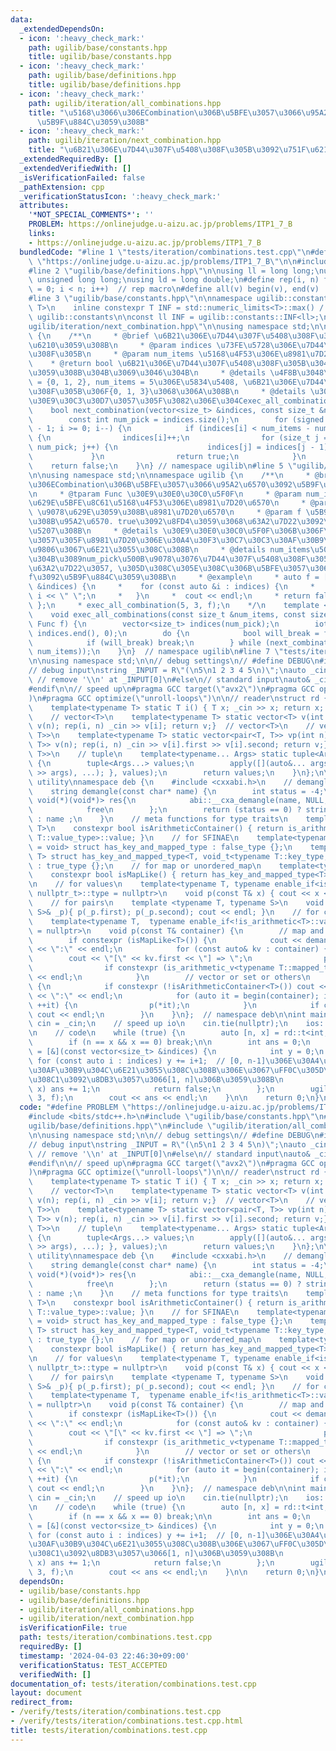 ```yaml
---
data:
  _extendedDependsOn:
  - icon: ':heavy_check_mark:'
    path: ugilib/base/constants.hpp
    title: ugilib/base/constants.hpp
  - icon: ':heavy_check_mark:'
    path: ugilib/base/definitions.hpp
    title: ugilib/base/definitions.hpp
  - icon: ':heavy_check_mark:'
    path: ugilib/iteration/all_combinations.hpp
    title: "\u5168\u3066\u306ECombination\u306B\u5BFE\u3057\u3066\u95A2\u6570\u3092\
      \u5B9F\u884C\u3059\u308B"
  - icon: ':heavy_check_mark:'
    path: ugilib/iteration/next_combination.hpp
    title: "\u6B21\u306E\u7D44\u307F\u5408\u308F\u305B\u3092\u751F\u6210\u3059\u308B"
  _extendedRequiredBy: []
  _extendedVerifiedWith: []
  _isVerificationFailed: false
  _pathExtension: cpp
  _verificationStatusIcon: ':heavy_check_mark:'
  attributes:
    '*NOT_SPECIAL_COMMENTS*': ''
    PROBLEM: https://onlinejudge.u-aizu.ac.jp/problems/ITP1_7_B
    links:
    - https://onlinejudge.u-aizu.ac.jp/problems/ITP1_7_B
  bundledCode: "#line 1 \"tests/iteration/combinations.test.cpp\"\n#define PROBLEM\
    \ \"https://onlinejudge.u-aizu.ac.jp/problems/ITP1_7_B\"\n\n#include <bits/stdc++.h>\n\
    #line 2 \"ugilib/base/definitions.hpp\"\n\nusing ll = long long;\nusing ull =\
    \ unsigned long long;\nusing ld = long double;\n#define rep(i, n) for(size_t i\
    \ = 0; i < n; i++)  // rep macro\n#define all(v) begin(v), end(v)  // all iterator\n\
    #line 3 \"ugilib/base/constants.hpp\"\n\nnamespace ugilib::constants {\n    template<typename\
    \ T>\n    inline constexpr T INF = std::numeric_limits<T>::max() / 2;\n} // namespace\
    \ ugilib::constants\n\nconst ll INF = ugilib::constants::INF<ll>;\n#line 4 \"\
    ugilib/iteration/next_combination.hpp\"\n\nusing namespace std;\n\nnamespace ugilib\
    \ {\n    /**\n     * @brief \u6B21\u306E\u7D44\u307F\u5408\u308F\u305B\u3092\u751F\
    \u6210\u3059\u308B\n     * @param indices \u73FE\u5728\u306E\u7D44\u307F\u5408\
    \u308F\u305B\n     * @param num_items \u5168\u4F53\u306E\u8981\u7D20\u6570\n \
    \    * @return bool \u6B21\u306E\u7D44\u307F\u5408\u308F\u305B\u304C\u5B58\u5728\
    \u3059\u308B\u304B\u3069\u3046\u304B\n     * @details \u4F8B\u3048\u3070, indices\
    \ = {0, 1, 2}, num_items = 5\u306E\u5834\u5408, \u6B21\u306E\u7D44\u307F\u5408\
    \u308F\u305B\u306F{0, 1, 3}\u3068\u306A\u308B\n     * @details \u3053\u308C\u3092\
    \u30E9\u30C3\u30D7\u3057\u305F\u3082\u306E\u304Cexec_all_combination\n    */\n\
    \    bool next_combination(vector<size_t> &indices, const size_t &num_items) {\n\
    \        const int num_pick = indices.size();\n        for (signed i = num_pick\
    \ - 1; i >= 0; i--) {\n            if (indices[i] < num_items - num_pick + i)\
    \ {\n                indices[i]++;\n                for (size_t j = i + 1; j <\
    \ num_pick; j++) {\n                    indices[j] = indices[j - 1] + 1;\n   \
    \             }\n                return true;\n            }\n        }\n    \
    \    return false;\n    }\n} // namespace ugilib\n#line 5 \"ugilib/iteration/all_combinations.hpp\"\
    \n\nusing namespace std;\n\nnamespace ugilib {\n    /**\n     * @brief \u5168\u3066\
    \u306ECombination\u306B\u5BFE\u3057\u3066\u95A2\u6570\u3092\u5B9F\u884C\u3059\u308B\
    \n     * @tparam Func \u30E9\u30E0\u30C0\u5F0F\n     * @param num_items \u9078\
    \u629E\u5BFE\u8C61\u5168\u4F53\u306E\u8981\u7D20\u6570\n     * @param num_pick\
    \ \u9078\u629E\u3059\u308B\u8981\u7D20\u6570\n     * @param f \u5B9F\u884C\u3059\
    \u308B\u95A2\u6570. true\u3092\u8FD4\u3059\u3068\u63A2\u7D22\u3092\u6253\u3061\
    \u5207\u308B\n     * @details \u30E9\u30E0\u30C0\u5F0F\u306B\u306F\u9078\u629E\
    \u3057\u305F\u8981\u7D20\u306E\u30A4\u30F3\u30C7\u30C3\u30AF\u30B9\u304C\u6607\
    \u9806\u3067\u6E21\u3055\u308C\u308B\n     * @details num_items\u500B\u306E\u4E2D\
    \u304B\u3089num_pick\u500B\u9078\u3076\u7D44\u307F\u5408\u308F\u305B\u3092\u5168\
    \u63A2\u7D22\u3057, \u305D\u308C\u305E\u308C\u306B\u5BFE\u3057\u3066\u95A2\u6570\
    f\u3092\u5B9F\u884C\u3059\u308B\n     * @example\n     * auto f = [&](const vector<size_t>\
    \ &indices) {\n     *    for (const auto &i : indices) {\n     *       cout <<\
    \ i << \" \";\n     *   }\n     *  cout << endl;\n     * return false;\n     *\
    \ };\n     * exec_all_combination(5, 3, f);\n    */\n    template <typename Func>\n\
    \    void exec_all_combinations(const size_t &num_items, const size_t &num_pick,\
    \ Func f) {\n        vector<size_t> indices(num_pick);\n        iota(indices.begin(),\
    \ indices.end(), 0);\n        do {\n            bool will_break = f(indices);\n\
    \            if (will_break) break;\n        } while (next_combination(indices,\
    \ num_items));\n    }\n}  // namespace ugilib\n#line 7 \"tests/iteration/combinations.test.cpp\"\
    \n\nusing namespace std;\n\n// debug settings\n// #define DEBUG\n#ifdef DEBUG\n\
    // debug input\nstring _INPUT = R\"(\n5\n1 2 3 4 5\n)\";\nauto _cin = stringstream(_INPUT.substr(1));\
    \ // remove '\\n' at _INPUT[0]\n#else\n// standard input\nauto& _cin = cin;\n\
    #endif\n\n// speed up\n#pragma GCC target(\"avx2\")\n#pragma GCC optimize(\"O3\"\
    )\n#pragma GCC optimize(\"unroll-loops\")\n\n// reader\nstruct rd {\n    // T\n\
    \    template<typename T> static T i() { T x; _cin >> x; return x; }  // T item\n\
    \    // vector<T>\n    template<typename T> static vector<T> v(int n) {vector<T>\
    \ v(n); rep(i, n) _cin >> v[i]; return v;}  // vector<T>\n    // vector<pair<T,\
    \ T>>\n    template<typename T> static vector<pair<T, T>> vp(int n) {vector<pair<T,\
    \ T>> v(n); rep(i, n) _cin >> v[i].first >> v[i].second; return v;}  // vector<pair<T,\
    \ T>>\n    // tuple\n    template<typename... Args> static tuple<Args...> t()\
    \ {\n        tuple<Args...> values;\n        apply([](auto&... args) { ((_cin\
    \ >> args), ...); }, values);\n        return values;\n    }\n};\n\n// debug print\
    \ utility\nnamespace deb {\n    #include <cxxabi.h>\n    // demangle type name\n\
    \    string demangle(const char* name) {\n        int status = -4;\n        unique_ptr<char,\
    \ void(*)(void*)> res{\n            abi::__cxa_demangle(name, NULL, NULL, &status),\n\
    \            free\n        };\n        return (status == 0) ? string(res.get())\
    \ : name ;\n    }\n    // meta functions for type traits\n    template<typename\
    \ T>\n    constexpr bool isArithmeticContainer() { return is_arithmetic<typename\
    \ T::value_type>::value; }\n    // for SFINAE\n    template<typename T, typename\
    \ = void> struct has_key_and_mapped_type : false_type {};\n    template<typename\
    \ T> struct has_key_and_mapped_type<T, void_t<typename T::key_type, typename T::mapped_type>>\
    \ : true_type {};\n    // for map or unordered_map\n    template<typename T>\n\
    \    constexpr bool isMapLike() { return has_key_and_mapped_type<T>::value; }\n\
    \n    // for values\n    template<typename T, typename enable_if<is_arithmetic<T>::value,\
    \ nullptr_t>::type = nullptr>\n    void p(const T& x) { cout << x << \" \"; }\n\
    \    // for pairs\n    template <typename T, typename S>\n    void p(const pair<T,\
    \ S>& _p){ p(_p.first); p(_p.second); cout << endl; }\n    // for containers\n\
    \    template<typename T,  typename enable_if<!is_arithmetic<T>::value, nullptr_t>::type\
    \ = nullptr>\n    void p(const T& container) {\n        // map and unordered_map\n\
    \        if constexpr (isMapLike<T>()) {\n            cout << demangle(typeid(T).name())\
    \ << \":\" << endl;\n            for (const auto& kv : container) {\n        \
    \        cout << \"[\" << kv.first << \"] => \";\n                p(kv.second);\n\
    \                if constexpr (is_arithmetic_v<typename T::mapped_type>) cout\
    \ << endl;\n            }\n        // vector or set or others\n        } else\
    \ {\n            if constexpr (!isArithmeticContainer<T>()) cout << demangle(typeid(T).name())\
    \ << \":\" << endl;\n            for (auto it = begin(container); it != end(container);\
    \ ++it) {\n                p(*it);\n            }\n            if constexpr (isArithmeticContainer<T>())\
    \ cout << endl;\n        }\n    }\n};  // namespace deb\n\nint main() {\n    auto&\
    \ cin = _cin;\n    // speed up io\n    cin.tie(nullptr);\n    ios::sync_with_stdio(false);\n\
    \n    // code\n    while (true) {\n        auto [n, x] = rd::t<int, int>();\n\
    \        if (n == x && x == 0) break;\n\n        int ans = 0;\n        auto f\
    \ = [&](const vector<size_t> &indices) {\n            int y = 0;\n           \
    \ for (const auto i : indices) y += i+1;  // [0, n-1]\u306E\u30A4\u30F3\u30C7\u30C3\
    \u30AF\u30B9\u304C\u6E21\u3055\u308C\u308B\u306E\u3067\uFF0C\u305D\u308C\u305E\
    \u308C1\u3092\u8DB3\u3057\u3066[1, n]\u306B\u3059\u308B\n            if (y ==\
    \ x) ans += 1;\n            return false;\n        };\n        ugilib::exec_all_combinations(n,\
    \ 3, f);\n        cout << ans << endl;\n    }\n\n    return 0;\n}\n"
  code: "#define PROBLEM \"https://onlinejudge.u-aizu.ac.jp/problems/ITP1_7_B\"\n\n\
    #include <bits/stdc++.h>\n#include \"ugilib/base/constants.hpp\"\n#include \"\
    ugilib/base/definitions.hpp\"\n#include \"ugilib/iteration/all_combinations.hpp\"\
    \n\nusing namespace std;\n\n// debug settings\n// #define DEBUG\n#ifdef DEBUG\n\
    // debug input\nstring _INPUT = R\"(\n5\n1 2 3 4 5\n)\";\nauto _cin = stringstream(_INPUT.substr(1));\
    \ // remove '\\n' at _INPUT[0]\n#else\n// standard input\nauto& _cin = cin;\n\
    #endif\n\n// speed up\n#pragma GCC target(\"avx2\")\n#pragma GCC optimize(\"O3\"\
    )\n#pragma GCC optimize(\"unroll-loops\")\n\n// reader\nstruct rd {\n    // T\n\
    \    template<typename T> static T i() { T x; _cin >> x; return x; }  // T item\n\
    \    // vector<T>\n    template<typename T> static vector<T> v(int n) {vector<T>\
    \ v(n); rep(i, n) _cin >> v[i]; return v;}  // vector<T>\n    // vector<pair<T,\
    \ T>>\n    template<typename T> static vector<pair<T, T>> vp(int n) {vector<pair<T,\
    \ T>> v(n); rep(i, n) _cin >> v[i].first >> v[i].second; return v;}  // vector<pair<T,\
    \ T>>\n    // tuple\n    template<typename... Args> static tuple<Args...> t()\
    \ {\n        tuple<Args...> values;\n        apply([](auto&... args) { ((_cin\
    \ >> args), ...); }, values);\n        return values;\n    }\n};\n\n// debug print\
    \ utility\nnamespace deb {\n    #include <cxxabi.h>\n    // demangle type name\n\
    \    string demangle(const char* name) {\n        int status = -4;\n        unique_ptr<char,\
    \ void(*)(void*)> res{\n            abi::__cxa_demangle(name, NULL, NULL, &status),\n\
    \            free\n        };\n        return (status == 0) ? string(res.get())\
    \ : name ;\n    }\n    // meta functions for type traits\n    template<typename\
    \ T>\n    constexpr bool isArithmeticContainer() { return is_arithmetic<typename\
    \ T::value_type>::value; }\n    // for SFINAE\n    template<typename T, typename\
    \ = void> struct has_key_and_mapped_type : false_type {};\n    template<typename\
    \ T> struct has_key_and_mapped_type<T, void_t<typename T::key_type, typename T::mapped_type>>\
    \ : true_type {};\n    // for map or unordered_map\n    template<typename T>\n\
    \    constexpr bool isMapLike() { return has_key_and_mapped_type<T>::value; }\n\
    \n    // for values\n    template<typename T, typename enable_if<is_arithmetic<T>::value,\
    \ nullptr_t>::type = nullptr>\n    void p(const T& x) { cout << x << \" \"; }\n\
    \    // for pairs\n    template <typename T, typename S>\n    void p(const pair<T,\
    \ S>& _p){ p(_p.first); p(_p.second); cout << endl; }\n    // for containers\n\
    \    template<typename T,  typename enable_if<!is_arithmetic<T>::value, nullptr_t>::type\
    \ = nullptr>\n    void p(const T& container) {\n        // map and unordered_map\n\
    \        if constexpr (isMapLike<T>()) {\n            cout << demangle(typeid(T).name())\
    \ << \":\" << endl;\n            for (const auto& kv : container) {\n        \
    \        cout << \"[\" << kv.first << \"] => \";\n                p(kv.second);\n\
    \                if constexpr (is_arithmetic_v<typename T::mapped_type>) cout\
    \ << endl;\n            }\n        // vector or set or others\n        } else\
    \ {\n            if constexpr (!isArithmeticContainer<T>()) cout << demangle(typeid(T).name())\
    \ << \":\" << endl;\n            for (auto it = begin(container); it != end(container);\
    \ ++it) {\n                p(*it);\n            }\n            if constexpr (isArithmeticContainer<T>())\
    \ cout << endl;\n        }\n    }\n};  // namespace deb\n\nint main() {\n    auto&\
    \ cin = _cin;\n    // speed up io\n    cin.tie(nullptr);\n    ios::sync_with_stdio(false);\n\
    \n    // code\n    while (true) {\n        auto [n, x] = rd::t<int, int>();\n\
    \        if (n == x && x == 0) break;\n\n        int ans = 0;\n        auto f\
    \ = [&](const vector<size_t> &indices) {\n            int y = 0;\n           \
    \ for (const auto i : indices) y += i+1;  // [0, n-1]\u306E\u30A4\u30F3\u30C7\u30C3\
    \u30AF\u30B9\u304C\u6E21\u3055\u308C\u308B\u306E\u3067\uFF0C\u305D\u308C\u305E\
    \u308C1\u3092\u8DB3\u3057\u3066[1, n]\u306B\u3059\u308B\n            if (y ==\
    \ x) ans += 1;\n            return false;\n        };\n        ugilib::exec_all_combinations(n,\
    \ 3, f);\n        cout << ans << endl;\n    }\n\n    return 0;\n}\n"
  dependsOn:
  - ugilib/base/constants.hpp
  - ugilib/base/definitions.hpp
  - ugilib/iteration/all_combinations.hpp
  - ugilib/iteration/next_combination.hpp
  isVerificationFile: true
  path: tests/iteration/combinations.test.cpp
  requiredBy: []
  timestamp: '2024-04-03 22:46:30+09:00'
  verificationStatus: TEST_ACCEPTED
  verifiedWith: []
documentation_of: tests/iteration/combinations.test.cpp
layout: document
redirect_from:
- /verify/tests/iteration/combinations.test.cpp
- /verify/tests/iteration/combinations.test.cpp.html
title: tests/iteration/combinations.test.cpp
---
```

